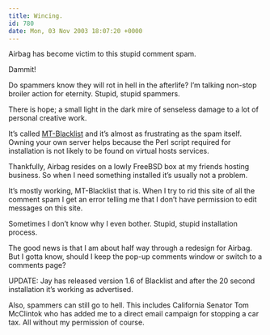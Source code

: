 ```yaml
---
title: Wincing.
id: 780
date: Mon, 03 Nov 2003 18:07:20 +0000
---
```


Airbag has become victim to this stupid comment spam.  

Dammit!  

Do spammers know they will rot in hell in the afterlife? I’m talking non-stop broiler action for eternity. Stupid, stupid spammers.  

There is hope; a small light in the dark mire of senseless damage to a lot of personal creative work.  

It’s called [MT-Blacklist](http://www.jayallen.org/misc/projects/mt-blacklist/) and it’s almost as frustrating as the spam itself. Owning your own server helps because the Perl script required for installation is not likely to be found on virtual hosts services.  

Thankfully, Airbag resides on a lowly FreeBSD box at my friends hosting business. So when I need something installed it’s usually not a problem.  

It’s mostly working, MT-Blacklist that is. When I try to rid this site of all the comment spam I get an error telling me that I don’t have permission to edit messages on this site.  

Sometimes I don’t know why I even bother. Stupid, stupid installation process.  

The good news is that I am about half way through a redesign for Airbag. But I gotta know, should I keep the pop-up comments window or switch to a comments page?  

<span class="caps">UPDATE:</span> Jay has released version 1.6 of Blacklist and after the 20 second installation it’s working as advertised.  

Also, spammers can still go to hell. This includes California Senator Tom McClintok who has added me to a direct email campaign for stopping a car tax. All without my permission of course.





